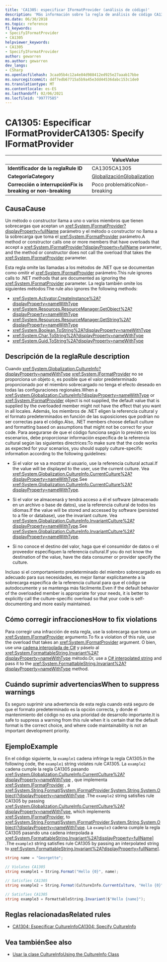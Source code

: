 ```yaml
---
title: 'CA1305: especificar IFormatProvider (análisis de código)'
description: 'Más información sobre la regla de análisis de código CA1305: especificar IFormatProvider'
ms.date: 06/30/2018
ms.topic: reference
f1_keywords:
- SpecifyIFormatProvider
- CA1305
helpviewer_keywords:
- CA1305
- SpecifyIFormatProvider
author: gewarren
ms.author: gewarren
dev_langs:
- CSharp
ms.openlocfilehash: 3caa95b4c12a4e84d988412ed925e27aaab17bbe
ms.sourcegitcommit: ddf7edb67715a5b9a45e3dd44536dabc153c1de0
ms.translationtype: MT
ms.contentlocale: es-ES
ms.lasthandoff: 02/06/2021
ms.locfileid: "99777585"
---
```

# <a name="ca1305-specify-iformatprovider"></a><span data-ttu-id="e63c6-103">CA1305: Especificar IFormatProvider</span><span class="sxs-lookup"><span data-stu-id="e63c6-103">CA1305: Specify IFormatProvider</span></span>

| | <span data-ttu-id="e63c6-104">Value</span><span class="sxs-lookup"><span data-stu-id="e63c6-104">Value</span></span> |
|-|-|
| <span data-ttu-id="e63c6-105">**Identificador de la regla**</span><span class="sxs-lookup"><span data-stu-id="e63c6-105">**Rule ID**</span></span> |<span data-ttu-id="e63c6-106">CA1305</span><span class="sxs-lookup"><span data-stu-id="e63c6-106">CA1305</span></span>|
| <span data-ttu-id="e63c6-107">**Categoría**</span><span class="sxs-lookup"><span data-stu-id="e63c6-107">**Category**</span></span> |[<span data-ttu-id="e63c6-108">Globalización</span><span class="sxs-lookup"><span data-stu-id="e63c6-108">Globalization</span></span>](globalization-warnings.md)|
| <span data-ttu-id="e63c6-109">**Corrección o interrupción**</span><span class="sxs-lookup"><span data-stu-id="e63c6-109">**Fix is breaking or non-breaking**</span></span> |<span data-ttu-id="e63c6-110">Poco problemático</span><span class="sxs-lookup"><span data-stu-id="e63c6-110">Non-breaking</span></span>|

## <a name="cause"></a><span data-ttu-id="e63c6-111">Causa</span><span class="sxs-lookup"><span data-stu-id="e63c6-111">Cause</span></span>

<span data-ttu-id="e63c6-112">Un método o constructor llama a uno o varios miembros que tienen sobrecargas que aceptan un <xref:System.IFormatProvider?displayProperty=fullName> parámetro y el método o constructor no llama a la sobrecarga que toma el <xref:System.IFormatProvider> parámetro.</span><span class="sxs-lookup"><span data-stu-id="e63c6-112">A method or constructor calls one or more members that have overloads that accept a <xref:System.IFormatProvider?displayProperty=fullName> parameter, and the method or constructor does not call the overload that takes the <xref:System.IFormatProvider> parameter.</span></span>

<span data-ttu-id="e63c6-113">Esta regla omite las llamadas a los métodos de .NET que se documentan como omitir el <xref:System.IFormatProvider> parámetro.</span><span class="sxs-lookup"><span data-stu-id="e63c6-113">This rule ignores calls to .NET methods that are documented as ignoring the <xref:System.IFormatProvider> parameter.</span></span> <span data-ttu-id="e63c6-114">La regla también omite los siguientes métodos:</span><span class="sxs-lookup"><span data-stu-id="e63c6-114">The rule also ignores the following methods:</span></span>

- <xref:System.Activator.CreateInstance%2A?displayProperty=nameWithType>
- <xref:System.Resources.ResourceManager.GetObject%2A?displayProperty=nameWithType>
- <xref:System.Resources.ResourceManager.GetString%2A?displayProperty=nameWithType>
- <xref:System.Boolean.ToString%2A?displayProperty=nameWithType>
- <xref:System.Char.ToString%2A?displayProperty=nameWithType>
- <xref:System.Guid.ToString%2A?displayProperty=nameWithType>

## <a name="rule-description"></a><span data-ttu-id="e63c6-115">Descripción de la regla</span><span class="sxs-lookup"><span data-stu-id="e63c6-115">Rule description</span></span>

<span data-ttu-id="e63c6-116">Cuando <xref:System.Globalization.CultureInfo?displayProperty=nameWithType> <xref:System.IFormatProvider> no se proporciona un objeto o, es posible que el valor predeterminado proporcionado por el miembro sobrecargado no tenga el efecto deseado en todas las configuraciones regionales.</span><span class="sxs-lookup"><span data-stu-id="e63c6-116">When a <xref:System.Globalization.CultureInfo?displayProperty=nameWithType> or <xref:System.IFormatProvider> object is not supplied, the default value that is supplied by the overloaded member might not have the effect that you want in all locales.</span></span> <span data-ttu-id="e63c6-117">Además, los miembros de .NET eligen la referencia cultural y el formato predeterminados en función de las suposiciones que podrían no ser correctas para el código.</span><span class="sxs-lookup"><span data-stu-id="e63c6-117">Also, .NET members choose default culture and formatting based on assumptions that might not be correct for your code.</span></span> <span data-ttu-id="e63c6-118">Para asegurarse de que el código funciona según lo previsto en los escenarios, debe proporcionar información específica de la referencia cultural según las siguientes directrices:</span><span class="sxs-lookup"><span data-stu-id="e63c6-118">To make sure that the code works as expected for your scenarios, you should supply culture-specific information according to the following guidelines:</span></span>

- <span data-ttu-id="e63c6-119">Si el valor se va a mostrar al usuario, use la referencia cultural actual.</span><span class="sxs-lookup"><span data-stu-id="e63c6-119">If the value will be displayed to the user, use the current culture.</span></span> <span data-ttu-id="e63c6-120">Vea <xref:System.Globalization.CultureInfo.CurrentCulture%2A?displayProperty=nameWithType>.</span><span class="sxs-lookup"><span data-stu-id="e63c6-120">See <xref:System.Globalization.CultureInfo.CurrentCulture%2A?displayProperty=nameWithType>.</span></span>

- <span data-ttu-id="e63c6-121">Si el valor se almacenará y tendrá acceso a él el software (almacenado en un archivo o base de datos), use la referencia cultural de todos los idiomas.</span><span class="sxs-lookup"><span data-stu-id="e63c6-121">If the value will be stored and accessed by software (persisted to a file or database), use the invariant culture.</span></span> <span data-ttu-id="e63c6-122">Vea <xref:System.Globalization.CultureInfo.InvariantCulture%2A?displayProperty=nameWithType>.</span><span class="sxs-lookup"><span data-stu-id="e63c6-122">See <xref:System.Globalization.CultureInfo.InvariantCulture%2A?displayProperty=nameWithType>.</span></span>

- <span data-ttu-id="e63c6-123">Si no conoce el destino del valor, haga que el consumidor de datos o el proveedor especifiquen la referencia cultural.</span><span class="sxs-lookup"><span data-stu-id="e63c6-123">If you do not know the destination of the value, have the data consumer or provider specify the culture.</span></span>

<span data-ttu-id="e63c6-124">Incluso si el comportamiento predeterminado del miembro sobrecargado es adecuado para sus necesidades, es mejor llamar explícitamente a la sobrecarga específica de la referencia cultural para que el código se autodocumente y se mantenga más fácilmente.</span><span class="sxs-lookup"><span data-stu-id="e63c6-124">Even if the default behavior of the overloaded member is appropriate for your needs, it is better to explicitly call the culture-specific overload so that your code is self-documenting and more easily maintained.</span></span>

## <a name="how-to-fix-violations"></a><span data-ttu-id="e63c6-125">Cómo corregir infracciones</span><span class="sxs-lookup"><span data-stu-id="e63c6-125">How to fix violations</span></span>

<span data-ttu-id="e63c6-126">Para corregir una infracción de esta regla, use la sobrecarga que toma un <xref:System.IFormatProvider> argumento.</span><span class="sxs-lookup"><span data-stu-id="e63c6-126">To fix a violation of this rule, use the overload that takes an <xref:System.IFormatProvider> argument.</span></span> <span data-ttu-id="e63c6-127">O bien, use una [cadena interpolada de C#](../../../csharp/tutorials/string-interpolation.md) y páselo al <xref:System.FormattableString.Invariant%2A?displayProperty=nameWithType> método.</span><span class="sxs-lookup"><span data-stu-id="e63c6-127">Or, use a [C# interpolated string](../../../csharp/tutorials/string-interpolation.md) and pass it to the <xref:System.FormattableString.Invariant%2A?displayProperty=nameWithType> method.</span></span>

## <a name="when-to-suppress-warnings"></a><span data-ttu-id="e63c6-128">Cuándo suprimir advertencias</span><span class="sxs-lookup"><span data-stu-id="e63c6-128">When to suppress warnings</span></span>

<span data-ttu-id="e63c6-129">Es seguro suprimir una advertencia de esta regla cuando está seguro de que el formato predeterminado es la opción correcta, y donde el mantenimiento del código no es una prioridad de desarrollo importante.</span><span class="sxs-lookup"><span data-stu-id="e63c6-129">It is safe to suppress a warning from this rule when it is certain that the default format is the correct choice, and where code maintainability is not an important development priority.</span></span>

## <a name="example"></a><span data-ttu-id="e63c6-130">Ejemplo</span><span class="sxs-lookup"><span data-stu-id="e63c6-130">Example</span></span>

<span data-ttu-id="e63c6-131">En el código siguiente, la `example1` cadena infringe la regla CA1305.</span><span class="sxs-lookup"><span data-stu-id="e63c6-131">In the following code, the `example1` string violates rule CA1305.</span></span> <span data-ttu-id="e63c6-132">La `example2` cadena cumple la regla CA1305 pasando <xref:System.Globalization.CultureInfo.CurrentCulture%2A?displayProperty=nameWithType> , que implementa <xref:System.IFormatProvider> , a <xref:System.String.Format(System.IFormatProvider,System.String,System.Object)?displayProperty=nameWithType> .</span><span class="sxs-lookup"><span data-stu-id="e63c6-132">The `example2` string satisfies rule CA1305 by passing <xref:System.Globalization.CultureInfo.CurrentCulture%2A?displayProperty=nameWithType>, which implements <xref:System.IFormatProvider>, to <xref:System.String.Format(System.IFormatProvider,System.String,System.Object)?displayProperty=nameWithType>.</span></span> <span data-ttu-id="e63c6-133">La `example3` cadena cumple la regla CA1305 pasando una cadena interpolada a <xref:System.FormattableString.Invariant%2A?displayProperty=fullName]> .</span><span class="sxs-lookup"><span data-stu-id="e63c6-133">The `example3` string satisfies rule CA1305 by passing an interpolated string to <xref:System.FormattableString.Invariant%2A?displayProperty=fullName]>.</span></span>

```csharp
string name = "Georgette";

// Violates CA1305
string example1 = String.Format("Hello {0}", name);

// Satisfies CA1305
string example2 = String.Format(CultureInfo.CurrentCulture, "Hello {0}", name);

// Satisfies CA1305
string example3 = FormattableString.Invariant($"Hello {name}");
```

## <a name="related-rules"></a><span data-ttu-id="e63c6-134">Reglas relacionadas</span><span class="sxs-lookup"><span data-stu-id="e63c6-134">Related rules</span></span>

- [<span data-ttu-id="e63c6-135">CA1304: Especificar CultureInfo</span><span class="sxs-lookup"><span data-stu-id="e63c6-135">CA1304: Specify CultureInfo</span></span>](ca1304.md)

## <a name="see-also"></a><span data-ttu-id="e63c6-136">Vea también</span><span class="sxs-lookup"><span data-stu-id="e63c6-136">See also</span></span>

- [<span data-ttu-id="e63c6-137">Usar la clase CultureInfo</span><span class="sxs-lookup"><span data-stu-id="e63c6-137">Using the CultureInfo Class</span></span>](../../../standard/globalization-localization/globalization.md#work-with-culture-specific-settings)

